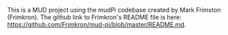 This is a MUD project using the mudPi codebase created by Mark Frimston (Frimkron). The github link to Frimkron's README file is here: https://github.com/Frimkron/mud-pi/blob/master/README.md.
